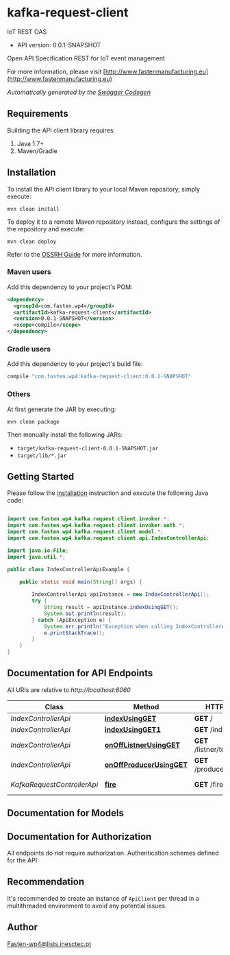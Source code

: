 # kafka-request-client

IoT REST OAS
- API version: 0.0.1-SNAPSHOT

Open API Specification REST for IoT event management

  For more information, please visit [http://www.fastenmanufacturing.eu](http://www.fastenmanufacturing.eu)

*Automatically generated by the [Swagger Codegen](https://github.com/swagger-api/swagger-codegen)*


## Requirements

Building the API client library requires:
1. Java 1.7+
2. Maven/Gradle

## Installation

To install the API client library to your local Maven repository, simply execute:

```shell
mvn clean install
```

To deploy it to a remote Maven repository instead, configure the settings of the repository and execute:

```shell
mvn clean deploy
```

Refer to the [OSSRH Guide](http://central.sonatype.org/pages/ossrh-guide.html) for more information.

### Maven users

Add this dependency to your project's POM:

```xml
<dependency>
  <groupId>com.fasten.wp4</groupId>
  <artifactId>kafka-request-client</artifactId>
  <version>0.0.1-SNAPSHOT</version>
  <scope>compile</scope>
</dependency>
```

### Gradle users

Add this dependency to your project's build file:

```groovy
compile "com.fasten.wp4:kafka-request-client:0.0.1-SNAPSHOT"
```

### Others

At first generate the JAR by executing:

```shell
mvn clean package
```

Then manually install the following JARs:

* `target/kafka-request-client-0.0.1-SNAPSHOT.jar`
* `target/lib/*.jar`

## Getting Started

Please follow the [installation](#installation) instruction and execute the following Java code:

```java

import com.fasten.wp4.kafka.request.client.invoker.*;
import com.fasten.wp4.kafka.request.client.invoker.auth.*;
import com.fasten.wp4.kafka.request.client.model.*;
import com.fasten.wp4.kafka.request.client.api.IndexControllerApi;

import java.io.File;
import java.util.*;

public class IndexControllerApiExample {

    public static void main(String[] args) {
        
        IndexControllerApi apiInstance = new IndexControllerApi();
        try {
            String result = apiInstance.indexUsingGET();
            System.out.println(result);
        } catch (ApiException e) {
            System.err.println("Exception when calling IndexControllerApi#indexUsingGET");
            e.printStackTrace();
        }
    }
}

```

## Documentation for API Endpoints

All URIs are relative to *http://localhost:8060*

Class | Method | HTTP request | Description
------------ | ------------- | ------------- | -------------
*IndexControllerApi* | [**indexUsingGET**](docs/IndexControllerApi.md#indexUsingGET) | **GET** / | index
*IndexControllerApi* | [**indexUsingGET1**](docs/IndexControllerApi.md#indexUsingGET1) | **GET** /index* | index
*IndexControllerApi* | [**onOffListnerUsingGET**](docs/IndexControllerApi.md#onOffListnerUsingGET) | **GET** /listner/toggle/{id} | onOffListner
*IndexControllerApi* | [**onOffProducerUsingGET**](docs/IndexControllerApi.md#onOffProducerUsingGET) | **GET** /producer/toggle/{id} | onOffProducer
*KafkaRequestControllerApi* | [**fire**](docs/KafkaRequestControllerApi.md#fire) | **GET** /fire | Fires a event on a Topic


## Documentation for Models



## Documentation for Authorization

All endpoints do not require authorization.
Authentication schemes defined for the API:

## Recommendation

It's recommended to create an instance of `ApiClient` per thread in a multithreaded environment to avoid any potential issues.

## Author

Fasten-wp4@lists.inesctec.pt

